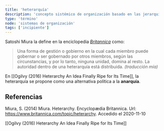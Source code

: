 ```yaml
---
title: 'heterarquía'
description: 'concepto sistémico de organización basado en las jerarquías dinámicas'
type: 'término'
node: 'sistemas de organización'
tags: ['incipiente']
---
```


Satoshi Miura la define en la enciclopedia [*Britannica*](https://www.britannica.com/topic/heterarchy) como:

>Una forma de gestión o gobierno en la cual cada miembro puede gobernar o ser gobernado por otros miembros, según las circunstancias, y por lo tanto, ninguna unidad, domina al resto. La autoridad dentro de una heterarquía está distribuida. *(traducción mía)*

En [[Ogilvy (2016) Heterarchy An Idea Finally Ripe for Its Time]], la heterarquía se propone como una alternativa política a la **anarquía**.

## Referencias

Miura, S. (2014) Miura. Heterarchy. Encyclopædia Britannica. Url: https://www.britannica.com/topic/heterarchy. Accedido el 2020-11-10

[[Ogilvy (2016) Heterarchy An Idea Finally Ripe for Its Time]]